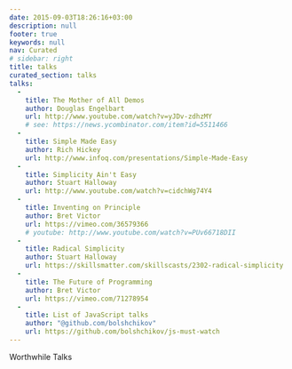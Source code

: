 ```yaml
---
date: 2015-09-03T18:26:16+03:00
description: null
footer: true
keywords: null
nav: Curated
# sidebar: right
title: talks
curated_section: talks
talks: 
  - 
    title: The Mother of All Demos
    author: Douglas Engelbart
    url: http://www.youtube.com/watch?v=yJDv-zdhzMY
    # see: https://news.ycombinator.com/item?id=5511466
  - 
    title: Simple Made Easy
    author: Rich Hickey
    url: http://www.infoq.com/presentations/Simple-Made-Easy
  - 
    title: Simplicity Ain't Easy
    author: Stuart Halloway
    url: http://www.youtube.com/watch?v=cidchWg74Y4
  - 
    title: Inventing on Principle
    author: Bret Victor
    url: https://vimeo.com/36579366
    # youtube: http://www.youtube.com/watch?v=PUv66718DII
  - 
    title: Radical Simplicity
    author: Stuart Halloway
    url: https://skillsmatter.com/skillscasts/2302-radical-simplicity
  - 
    title: The Future of Programming
    author: Bret Victor
    url: https://vimeo.com/71278954
  - 
    title: List of JavaScript talks
    author: "@github.com/bolshchikov"
    url: https://github.com/bolshchikov/js-must-watch
---
```


<p class="center caps">Worthwhile Talks</p>